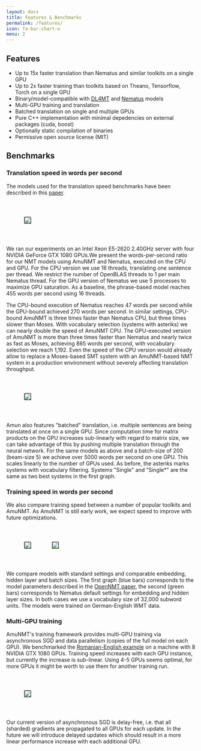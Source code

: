 ```yaml
---
layout: docs
title: Features & Benchmarks
permalink: /features/
icon: fa-bar-chart-o
menu: 2
---
```


## Features

* Up to 15x faster translation than Nematus and similar toolkits on a single GPU
* Up to 2x faster training than toolkits based on Theano, Tensorflow, Torch on a single GPU
* Binary/model-compatible with [DL4MT](https://github.com/nyu-dl/dl4mt-tutorial) and [Nematus](https://github.com/rsennrich/nematus) models
* Multi-GPU training and translation
* Batched translation on single and multiple GPUs
* Pure C++ implementation with minimal depedencies on external packages (cuda, boost)
* Optionally static compilation of binaries
* Permissive open source license (MIT)

## Benchmarks

### Translation speed in words per second

The models used for the translation speed benchmarks have been described in
this [paper](http://workshop2016.iwslt.org/downloads/IWSLT_2016_paper_4.pdf).

<table style="border-collapse: separate; border-spacing: 40px; margin: auto">
<tr>
  <td><img style="border: 1px solid black;" src="{{site.baseurl}}../assets/images/translation_speed.png"/></td>
</tr>
</table>

We ran our experiments on an Intel Xeon E5-2620
2.40GHz server with four NVIDIA GeForce GTX 1080
GPUs.We present the words-per-second ratio for our NMT
models using AmuNMT and Nematus, executed on the
CPU and GPU. For the CPU version we use
16 threads, translating one sentence per thread. We restrict
the number of OpenBLAS threads to 1 per main
Nematus thread. For the GPU version of Nematus we
use 5 processes to maximize GPU saturation. As a baseline,
the phrase-based model reaches 455 words per second
using 16 threads.

The CPU-bound execution of Nematus reaches
47 words per second while the GPU-bound achieved
270 words per second. In similar settings, CPU-bound
AmuNMT is three times faster than Nematus CPU,
but three times slower than Moses. With vocabulary
selection (systems with asteriks) we can nearly double the speed of AmuNMT
CPU. The GPU-executed version of AmuNMT is more
than three times faster than Nematus and nearly twice
as fast as Moses, achieving 865 words per second, with
vocabulary selection we reach 1,192. Even the speed
of the CPU version would already allow to replace a
Moses-based SMT system with an AmuNMT-based
NMT system in a production environment without
severely affecting translation throughput.

<table style="border-collapse: separate; border-spacing: 40px; margin: auto">
<tr>
  <td><img style="border: 1px solid black;" src="{{site.baseurl}}../assets/images/translation_speed2.png"/></td>
</tr>
</table>

Amun also features "batched" translation, i.e. multiple sentences are being translated at once
on a single GPU. Since computation time for matrix products on the GPU increases sub-linearly
with regard to matrix size, we can take advantage of this by pushing multiple translation
through the neural network. For the same models as above and a batch-size of 200 (beam-size 5)
we achieve over 5000 words per second on one GPU. This scales linearly to the number of GPUs
used. As before, the asteriks marks systems with vocabulary filtering. Systems "Single" and "Single*"
are the same as two best systems in the first graph.

### Training speed in words per second

We also compare training speed between a number of popular toolkits and AmuNMT.
As AmuNMT is still early work, we expect speed to improve with future optimizations. 

<table style="border-collapse: separate; border-spacing: 40px; margin: auto">
<tr>
  <td><img style="border: 1px solid black;" src="{{site.baseurl}}../assets/images/training_speed.png"/></td>
  <td><img style="border: 1px solid black;" src="{{site.baseurl}}../assets/images/training_speed2.png"/></td>
</tr>
</table>

We compare models with standard settings and comparable embedding, hidden layer and batch sizes.
The first graph (blue bars) corresponds to the model parameters described in the
[OpenNMT paper](https://arxiv.org/abs/1701.02810),
the second (green bars) corresponds to Nematus default settings for embedding and hidden layer
sizes. In both cases we use a vocabulary size of 32,000 subword units. The models were trained
on German-English WMT data.

### Multi-GPU training

AmuNMT's training framework provides multi-GPU training via asynchronous SGD and
data parallelism (copies of the full model on each GPU). We benchmarked
the [Romanian-English example](/examples/training/) on a machine with
8 NVIDIA GTX 1080 GPUs. Training speed increases with each GPU instance, but currently
the increase is sub-linear. Using 4-5 GPUs seems optimal, for more GPUs it might be worth
to use them for another training run. 

<table style="border-collapse: separate; border-spacing: 40px; margin: auto">
<tr>
  <td><img style="border: 1px solid black;" src="{{site.baseurl}}../assets/images/multi_gpu.png"/></td>
</tr>
</table>

Our current version of asynchronous SGD is delay-free, i.e. that all (sharded) gradients
are propagated to all GPUs for each update. In the future we will introduce delayed updates
which should result in a more linear performance increase with each additional GPU.
